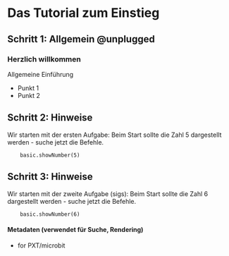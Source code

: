 # Das Tutorial zum Einstieg

## Schritt 1: Allgemein @unplugged
### Herzlich willkommen
Allgemeine Einführung
+ Punkt 1
+ Punkt 2

## Schritt 2: Hinweise
Wir starten mit der ersten Aufgabe:
Beim Start sollte die Zahl 5 dargestellt werden - suche jetzt die Befehle.
```blocks
    basic.showNumber(5)
```

## Schritt 3: Hinweise
Wir starten mit der zweite Aufgabe (sigs):
Beim Start sollte die Zahl 6 dargestellt werden - suche jetzt die Befehle.
```sigs
    basic.showNumber(6)
```


#### Metadaten (verwendet für Suche, Rendering)

* for PXT/microbit
<script src="https://makecode.com/gh-pages-embed.js"></script><script>makeCodeRender("{{ site.makecode.home_url }}", "{{ site.github.owner_name }}/{{ site.github.repository_name }}");</script>
